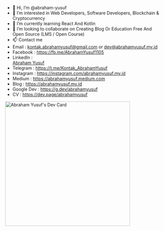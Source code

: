 - 👋 Hi, I’m @abraham-yusuf
- 👀 I’m interested in Web Developers, Software Developers, Blockchain & Cryptocurrency
- 🌱 I’m currently learning React And Kotlin
- 💞️ I’m looking to collaborate on Creating Blog Or Education Free And Open Source (LMS / Open Course)
- 📫 Contact me 
- Email          : kontak.abrahamyusuf@gmail.com or dev@abrahamyusuf.my.id
- Facebook       : https://fb.me/AbrahamYusuf1105
- LinkedIn       : <div class="badge-base LI-profile-badge" data-locale="en_US" data-size="medium" data-theme="dark" data-type="VERTICAL" data-vanity="abraham-yusuf" data-version="v1"><a class="badge-base__link LI-simple-link" href="https://id.linkedin.com/in/abraham-yusuf/en?trk=profile-badge">Abraham Yusuf</a></div>
- Telegram       : https://t.me/Kontak_AbrahamYusuf
- Instagram      : https://instagram.com/abrahamyusuf.my.id
- Medium         : https://abrahamyusuf.medium.com
- Blog           : https://abrahamyusuf.my.id
- Google Dev     : https://g.dev/abrahamyusuf
- CV             : https://dev.page/abrahamyusuf

<a href="https://app.daily.dev/abrahamyusuf"><img src="https://api.daily.dev/devcards/6f03412e4e6d458a8a04c0a911250c59.png?r=0in" width="400" alt="Abraham Yusuf's Dev Card"/></a>

              
<!---
abraham-yusuf/abraham-yusuf is a ✨ special ✨ repository because its `README.md` (this file) appears on your GitHub profile.
You can click the Preview link to take a look at your changes.
--->
